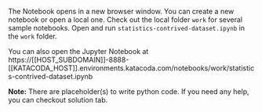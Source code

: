The Notebook opens in a new browser window. You can create a new notebook or open a local one. Check out the local folder `work` for several sample notebooks. Open and run `statistics-contrived-dataset.ipynb` in the `work` folder.

You can also open the Jupyter Notebook at https://[[HOST_SUBDOMAIN]]-8888-[[KATACODA_HOST]].environments.katacoda.com/notebooks/work/statistics-contrived-dataset.ipynb

**Note:**
There are placeholder(s) to write python code. If you need any help, you can checkout solution tab.